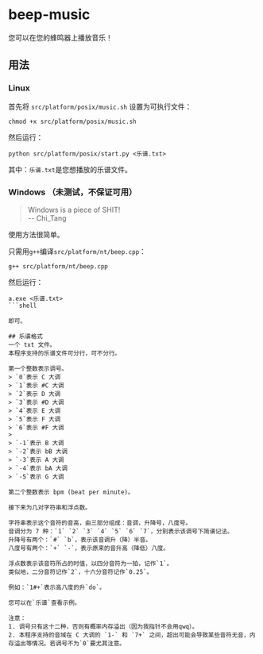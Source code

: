 # beep-music
您可以在您的蜂鸣器上播放音乐！

## 用法
### Linux
首先将 `src/platform/posix/music.sh` 设置为可执行文件：
```shell
chmod +x src/platform/posix/music.sh
```
然后运行：
```shell
python src/platform/posix/start.py <乐谱.txt>
```
其中：`乐谱.txt`是您想播放的乐谱文件。

### Windows （未测试，不保证可用）
> Windows is a piece of SHIT!  
> -- Chi\_Tang

使用方法很简单。

只需用`g++`编译`src/platform/nt/beep.cpp`：

```shell
g++ src/platform/nt/beep.cpp
```

然后运行：
```shell
a.exe <乐谱.txt>
```shell

即可。

## 乐谱格式
一个 txt 文件。  
本程序支持的乐谱文件可分行，可不分行。

第一个整数表示调号。
> `0`表示 C 大调  
> `1`表示 #C 大调  
> `2`表示 D 大调  
> `3`表示 #D 大调  
> `4`表示 E 大调  
> `5`表示 F 大调  
> `6`表示 #F 大调  
>  
> `-1`表示 B 大调  
> `-2`表示 bB 大调  
> `-3`表示 A 大调  
> `-4`表示 bA 大调  
> `-5`表示 G 大调  

第二个整数表示 bpm (beat per minute)。

接下来为几对字符串和浮点数。

字符串表示这个音符的音高，由三部分组成：音调，升降号，八度号。  
音调分为 7 种：`1` `2` `3` `4` `5` `6` `7`，分别表示该调号下简谱记法。  
升降号有两个：`#` `b`，表示该音调升（降）半音。  
八度号有两个：`+` `-`，表示原来的音升高（降低）八度。  

浮点数表示该音符所占的时值，以四分音符为一拍，记作`1`。  
类似地，二分音符记作`2`，十六分音符记作`0.25`。

例如：`1#+`表示高八度的升`do`。

您可以在`乐谱`查看示例。

注意：
1. 调号只有这十二种，否则有概率内存溢出（因为我指针不会用qwq）。  
2. 本程序支持的音域在 C 大调的 `1-` 和 `7+` 之间，超出可能会导致某些音符无音，内存溢出等情况。若调号不为`0`要尤其注意。  

